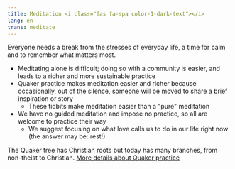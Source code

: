 ```yaml
---
title: Meditation <i class="fas fa-spa color-1-dark-text"></i>
lang: en
trans: meditate
---
```

Everyone needs a break from the stresses of everyday life, a time for calm and to remember what matters most.

* Meditating alone is difficult; doing so with a community is easier, and leads to a richer and more sustainable practice
* Quaker practice makes meditation easier and richer because occasionally, out of the silence, someone will be moved to share a brief inspiration or story
  * These tidbits make meditation easier than a "pure" meditation
* We have no guided meditation and impose no practice, so all are welcome to practice their way
  * We suggest focusing on what love calls us to do in our life right now (the answer may be: rest!)

The Quaker tree has Christian roots but today has many branches, from non-theist to Christian. [More details about Quaker practice](/about) 
